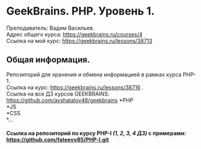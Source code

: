 # GeekBrains. PHP. Уровень 1.
Преподаватель: Вадим Васильев.<br>
Адрес общего курса: https://geekbrains.ru/courses/4 <br>
Ссылка на мой курс: https://geekbrains.ru/lessons/38713 <br>

## Общая информация.
 Репозиторий для хранения и обмена информацией в рамках курса PHP-1.<br>
 Cсылка на курс: https://geekbrains.ru/lessons/38716 .<br>
 Ссылка на все ДЗ курсов GEEKBRAINS: https://github.com/avshatalov48/geekbrains
*PHP<br>
*JS<br>
*CSS<br>
*...<br>
#### Ссылка на репозиторий по курсу PHP-I   *(1, 2, 3, 4 ДЗ)* с примерами: https://github.com/fateevv85/PHP-l.git
